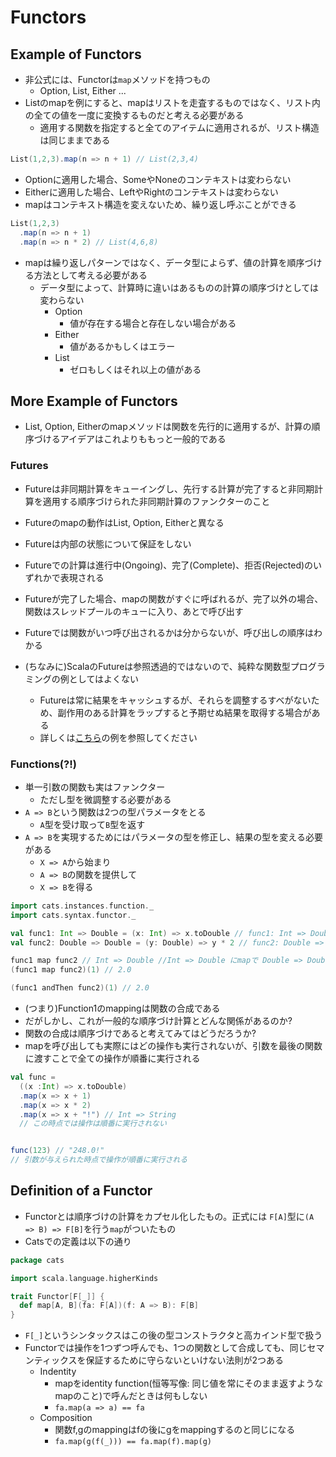 # Functors

## Example of Functors
- 非公式には、Functorは`map`メソッドを持つもの
  - Option, List, Either ...
- Listのmapを例にすると、mapはリストを走査するものではなく、リスト内の全ての値を一度に変換するものだと考える必要がある
  - 適用する関数を指定すると全てのアイテムに適用されるが、リスト構造は同じままである

```scala
List(1,2,3).map(n => n + 1) // List(2,3,4)
```

- Optionに適用した場合、SomeやNoneのコンテキストは変わらない
- Eitherに適用した場合、LeftやRightのコンテキストは変わらない
- mapはコンテキスト構造を変えないため、繰り返し呼ぶことができる

```scala
List(1,2,3)
  .map(n => n + 1)
  .map(n => n * 2) // List(4,6,8)
```

- mapは繰り返しパターンではなく、データ型によらず、値の計算を順序づける方法として考える必要がある
  - データ型によって、計算時に違いはあるものの計算の順序づけとしては変わらない
    - Option
      - 値が存在する場合と存在しない場合がある
    - Either
      - 値があるかもしくはエラー
    - List
      - ゼロもしくはそれ以上の値がある

## More Example of Functors
- List, Option, Eitherのmapメソッドは関数を先行的に適用するが、計算の順序づけるアイデアはこれよりももっと一般的である

### Futures
- Futureは非同期計算をキューイングし、先行する計算が完了すると非同期計算を適用する順序づけられた非同期計算のファンクターのこと
- Futureのmapの動作はList, Option, Eitherと異なる
- Futureは内部の状態について保証をしない
- Futureでの計算は進行中(Ongoing)、完了(Complete)、拒否(Rejected)のいずれかで表現される
- Futureが完了した場合、mapの関数がすぐに呼ばれるが、完了以外の場合、関数はスレッドプールのキューに入り、あとで呼び出す
- Futureでは関数がいつ呼び出されるかは分からないが、呼び出しの順序はわかる

- (ちなみに)ScalaのFutureは参照透過的ではないので、純粋な関数型プログラミングの例としてはよくない
  - Futureは常に結果をキャッシュするが、それらを調整するすべがないため、副作用のある計算をラップすると予期せぬ結果を取得する場合がある
  - 詳しくは[こちら](https://www.reddit.com/r/scala/comments/3zofjl/why_is_future_totally_unusable/)の例を参照してください
  
### Functions(?!)
- 単一引数の関数も実はファンクター
  - ただし型を微調整する必要がある
- `A => B`という関数は2つの型パラメータをとる
  - `A`型を受け取って`B`型を返す
- `A => B`を実現するためにはパラメータの型を修正し、結果の型を変える必要がある
  - `X => A`から始まり
  - `A => B`の関数を提供して
  - `X => B`を得る

```scala
import cats.instances.function._
import cats.syntax.functor._

val func1: Int => Double = (x: Int) => x.toDouble // func1: Int => Double
val func2: Double => Double = (y: Double) => y * 2 // func2: Double => Double

func1 map func2 // Int => Double //Int => Double にmapで Double => Doubleの関数を適用すると Int => Doubleの関数を合成できる 
(func1 map func2)(1) // 2.0

(func1 andThen func2)(1) // 2.0
```

- (つまり)Function1のmappingは関数の合成である
- だがしかし、これが一般的な順序づけ計算とどんな関係があるのか?
- 関数の合成は順序づけであると考えてみてはどうだろうか?
- mapを呼び出しても実際にはどの操作も実行されないが、引数を最後の関数に渡すことで全ての操作が順番に実行される

```scala
val func = 
  ((x :Int) => x.toDouble)
  .map(x => x + 1)
  .map(x => x * 2)
  .map(x => x + "!") // Int => String
  // この時点では操作は順番に実行されない


func(123) // "248.0!"
// 引数が与えられた時点で操作が順番に実行される
```
  
## Definition of a Functor
- Functorとは順序づけの計算をカプセル化したもの。正式には `F[A]`型に`(A => B) => F[B]`を行う`map`がついたもの
- Catsでの定義は以下の通り

```scala
package cats

import scala.language.higherKinds

trait Functor[F[_]] {
  def map[A, B](fa: F[A])(f: A => B): F[B]
}
```

- `F[_]`というシンタックスはこの後の型コンストラクタと高カインド型で扱う
- Functorでは操作を1つずつ呼んでも、1つの関数として合成しても、同じセマンティックスを保証するために守らないといけない法則が2つある
  - Indentity
    - mapをidentity function(恒等写像: 同じ値を常にそのまま返すようなmapのこと)で呼んだときは何もしない
    - `fa.map(a => a) == fa`
  - Composition
    - 関数f,gのmappingはfの後にgをmappingするのと同じになる
    - `fa.map(g(f(_))) == fa.map(f).map(g)`

    
    
    
    





